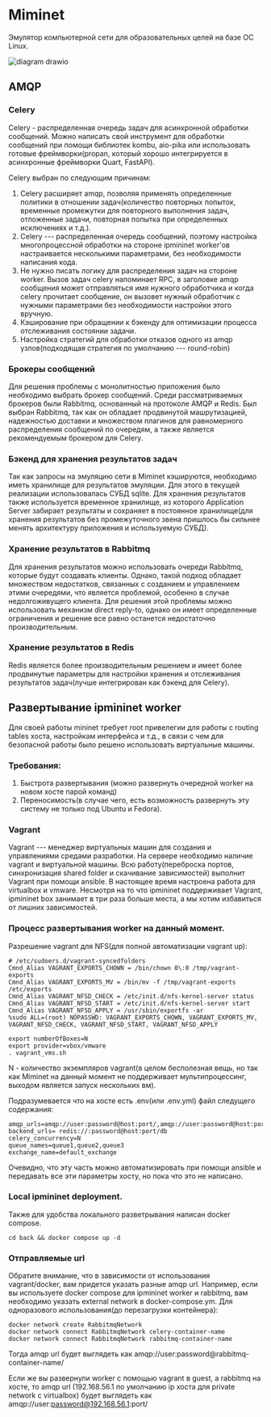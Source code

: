 # Miminet
Эмулятор компьютерной сети для образовательных целей на базе ОС Linux.

![diagram drawio](https://github.com/mimi-net/miminet/assets/89993880/9f6ddcc2-afeb-43bd-9abf-fc34cb102e8b)<?xml version="1.0" encoding="UTF-8"?>

## AMQP
### Celery
Celery - распределенная очередь задач для асинхронной обработки сообщений. Можно написать свой инструмент для обработки сообщений при помощи библиотек kombu, aio-pika или использовать готовые фреймворки(propan, который хорошо интегрируется в асинхронные фреймворки Quart, FastAPI).

Celery выбран по следующим причинам:
1. Celery расширяет amqp, позволяя применять определенные политики в отношении задач(количество повторных попыток, временные промежутки для повторного выполнения задач, отложенные задачи, повторная попытка при определенных исключениях и т.д.).
2. Celery --- распределенная очередь сообщений, поэтому настройка многопроцессной обработки на стороне ipmininet worker'ов настраивается несколькими параметрами, без необходимости написания кода.
3. Не нужно писать логику для распределения задач на стороне worker. Вызов задач celery напоминает RPC, в заголовке amqp сообщения может отправляться имя нужного обработчика и когда celery прочитает сообщение, он вызовет нужный обработчик с нужными параметрами без необходимости настройки этого вручную.
4. Кэширование при обращении к бэкенду для оптимизации процесса отслеживания состоянии задачи.
5. Настройка стратегий для обработки отказов одного из amqp узлов(подходящая стратегия по умолчанию --- round-robin)

### Брокеры сообщений
Для решения проблемы с монолитностью приложения было необходимо выбрать брокер сообщений.
Среди рассматриваемых брокеров были Rabbitmq, основанный на протоколе AMQP и Redis. Был выбран Rabbitmq, так как он обладает продвинутой машрутизацией, надежностью доставки и множеством плагинов для равномерного распределения сообщений по очередям, а также является рекомендуемым брокером для Celery.

### Бэкенд для хранения результатов задач
Так как запросы на эмуляцию сети в Miminet кэшируются, необходимо иметь хранилище для результатов эмуляции. Для этого в текущей реализации использовалась СУБД sqlite. Для хранения результатов также используется временное хранилище, из которого Application Server забирает результаты и сохраняет в постоянное хранилище(для хранения результатов без промежуточного звена пришлось бы сильнее менять архитектуру приложения и используемую СУБД). 

### Хранение результатов в Rabbitmq
Для хранения результатов можно использовать очереди Rabbitmq, которые будут создавать клиенты. Однако, такой подход обладает множеством недостатков, связанных с созданием и управлением этими очередями, что является проблемой, особенно в случае недолгоживущего клиента. Для решения этой проблемы можно использовать механизм direct reply-to, однако он имеет определенные ограничения и решение все равно останется недостаточно производительным.

### Хранение результатов в Redis
Redis является более производительным решением и имеет более продвинутые параметры для настройки хранения и отслеживания результатов задач(лучше интегрирован как бэкенд для Celery).

## Развертывание ipmininet worker
Для своей работы mininet требует root привелегии для работы с routing tables хоста, настройкам интерфейса и т.д., в связи с чем для безопасной работы было решено использовать виртуальные машины.

### Требования:
1. Быстрота развертывания (можно развернуть очередной worker на новом хосте парой команд)
2. Переносимость(в случае чего, есть возможность развернуть эту систему не только под Ubuntu и Fedora).

### Vagrant
Vagrant --- менеджер виртуальных машин для создания и управлениями средами разработки. На сервере необходимо наличие vagrant и виртуальной машины. Всю работу(переброска портов, синхронизация shared folder и скачивание зависимостей) выполнит Vagrant при помощи ansible. В настоящее время настроена работа для virtualbox и vmware. Несмотря на то что ipmininet поддерживает Vagrant, ipmininet box занимает в три раза больше места, а мы хотим избавиться от лишних зависимостей.

### Процесс развертывания worker на данный момент.
Разрешение vagrant для NFS(для полной автоматизации vagrant up):
```
# /etc/sudoers.d/vagrant-syncedfolders
Cmnd_Alias VAGRANT_EXPORTS_CHOWN = /bin/chown 0\:0 /tmp/vagrant-exports
Cmnd_Alias VAGRANT_EXPORTS_MV = /bin/mv -f /tmp/vagrant-exports /etc/exports
Cmnd_Alias VAGRANT_NFSD_CHECK = /etc/init.d/nfs-kernel-server status
Cmnd_Alias VAGRANT_NFSD_START = /etc/init.d/nfs-kernel-server start
Cmnd_Alias VAGRANT_NFSD_APPLY = /usr/sbin/exportfs -ar
%sudo ALL=(root) NOPASSWD: VAGRANT_EXPORTS_CHOWN, VAGRANT_EXPORTS_MV, VAGRANT_NFSD_CHECK, VAGRANT_NFSD_START, VAGRANT_NFSD_APPLY
```

```
export numberOfBoxes=N
export provider=vbox/vmware
. vagrant_vms.sh
```
N - количество экземпляров vagrant(в целом бесполезная вещь, но так как Miminet на данный момент не поддерживает мультипроцессинг, выходом является запуск нескольких вм).

Подразумевается что на хосте есть .env(или .env.yml) файл следущего содержания:
```
amqp_urls=amqp://user:password@host:port/,amqp://user:password@host:port/
backend_urls= redis://:password@host:port/db
celery_concurrency=N
queue_names=queue1,queue2,queue3
exchange_name=default_exchange
```
Очевидно, что эту часть можно автоматизировать при помощи ansible и передавать все эти параметры хосту, но пока что это не написано.

### Local ipmininet deployment.
Также для удобства локального разветрывания написан docker compose.
```
cd back && docker compose up -d
``` 
### Отправляемые url
Обратите внимание, что в зависимости от использования vagrant/docker, вам придется указать разные amqp url.
Например, если вы используете docker compose для ipmininet worker и rabbitmq, вам необходимо указать external network в docker-compose.ym. Для одноразового использования(до перезагрузки контейнера):
```
docker network create RabbitmqNetwork
docker network connect RabbitmqNetwork celery-container-name
docker network connect RabbitmqNetwork rabbitmq-container-name
```
Тогда amqp url будет выглядеть как amqp://user:password@rabbitmq-container-name/

Если же вы развернули worker с помощью vagrant в guest, а rabbitmq на хосте, то amqp url (192.168.56.1 по умолчанию ip хоста для private network с virtualbox) будет выглядеть как amqp://user:password@192.168.56.1:port/
